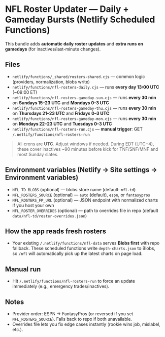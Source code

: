 # NFL Roster Updater — Daily + Gameday Bursts (Netlify Scheduled Functions)

This bundle adds **automatic daily roster updates** and **extra runs on gamedays** (for inactives/last-minute changes).

## Files
- `netlify/functions/_shared/rosters-shared.cjs` — common logic (providers, normalization, blobs write)
- `netlify/functions/nfl-rosters-daily.cjs` — runs **every day 13:00 UTC** (~09:00 ET)
- `netlify/functions/nfl-rosters-gameday-sun.cjs` — runs **every 30 min** on **Sundays 15–23 UTC** and **Mondays 0–3 UTC**
- `netlify/functions/nfl-rosters-gameday-thu.cjs` — runs **every 30 min** on **Thursdays 21–23 UTC** and **Fridays 0–3 UTC**
- `netlify/functions/nfl-rosters-gameday-mon.cjs` — runs **every 30 min** on **Mondays 22–23 UTC** and **Tuesdays 0–3 UTC**
- `netlify/functions/nfl-rosters-run.cjs` — **manual trigger**: GET `/.netlify/functions/nfl-rosters-run`

> All crons are **UTC**. Adjust windows if needed. During EDT (UTC−4), these cover inactives ~90 minutes before kick for TNF/SNF/MNF and most Sunday slates.

## Environment variables (Netlify → Site settings → Environment variables)
- `NFL_TD_BLOBS` (optional) — blobs store name (default: `nfl-td`)
- `NFL_ROSTERS_SOURCE` (optional) — `auto` (default), `espn`, or `fantasypros`
- `NFL_ROSTERS_FP_URL` (optional) — JSON endpoint with normalized charts if you host your own
- `NFL_ROSTER_OVERRIDES` (optional) — path to overrides file in repo (default `data/nfl-td/roster-overrides.json`)

## How the app reads fresh rosters
- Your existing `/.netlify/functions/nfl-data` serves **Blobs first** with repo fallback. These scheduled functions write `depth-charts.json` to Blobs, so `/nfl` will automatically pick up the latest charts on page load.

## Manual run
- Hit `/.netlify/functions/nfl-rosters-run` to force an update immediately (e.g., emergency trades/inactives).

## Notes
- Provider order: ESPN → FantasyPros (or reversed if you set `NFL_ROSTERS_SOURCE`). Falls back to repo if both unavailable.
- Overrides file lets you fix edge cases instantly (rookie wins job, mislabel, etc.).
